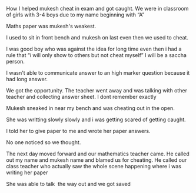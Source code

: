 How I helped mukesh cheat in exam and got caught. We were in classroom of girls with 3-4 boys due to my name beginning with “A”

Maths paper was mukesh's weakest.

I used to sit in front bench and mukesh on last even then we used to cheat.

I was good boy who was against the idea for long time even then i had a rule that “i will only show to others but not cheat myself” I will be a saccha person.

I wasn't able to communicate answer to an high marker question because it had long answer.

We got the opportunity. The teacher went away and was talking with other teacher and collecting answer sheet. I dont remember exactly

Mukesh sneaked in near my bench and was cheating out in the open.

She was writting slowly slowly and i was getting scared of getting caught.

I told her to give paper to me and wrote her paper answers.

No one noticed so we thought.

The next day moved forward and our mathematics teacher came. He called out my name and mukesh name and blamed us for cheating. He called our class teacher who actually saw the whole scene happening where i was writing her paper 

She was able to talk  the way out and we got saved
